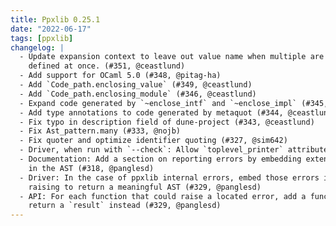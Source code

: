 ```yaml
---
title: Ppxlib 0.25.1
date: "2022-06-17"
tags: [ppxlib]
changelog: |
  - Update expansion context to leave out value name when multiple are
    defined at once. (#351, @ceastlund)
  - Add support for OCaml 5.0 (#348, @pitag-ha)
  - Add `Code_path.enclosing_value` (#349, @ceastlund)
  - Add `Code_path.enclosing_module` (#346, @ceastlund)
  - Expand code generated by `~enclose_intf` and `~enclose_impl` (#345, @ceastlund)
  - Add type annotations to code generated by metaquot (#344, @ceastlund)
  - Fix typo in description field of dune-project (#343, @ceastlund)
  - Fix Ast_pattern.many (#333, @nojb)
  - Fix quoter and optimize identifier quoting (#327, @sim642)
  - Driver, when run with `--check`: Allow `toplevel_printer` attributes (#340, @pitag-ha)
  - Documentation: Add a section on reporting errors by embedding extension nodes
    in the AST (#318, @panglesd)
  - Driver: In the case of ppxlib internal errors, embed those errors instead of
    raising to return a meaningful AST (#329, @panglesd)
  - API: For each function that could raise a located error, add a function that
    return a `result` instead (#329, @panglesd)
---
```


